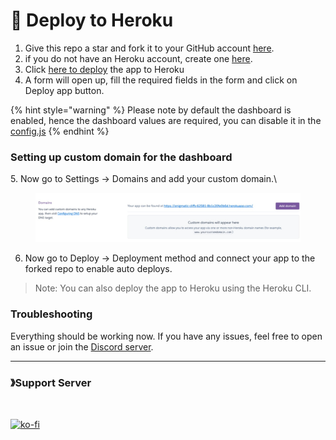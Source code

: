# 🚀 Deploy to Heroku

1. Give this repo a star and fork it to your GitHub account [here](https://github.com/vixshan/amina/fork).
2. if you do not have an Heroku account, create one [here](https://signup.heroku.com/).
3. Click [here to deploy](https://dashboard.heroku.com/new?template=https%3A%2F%2Fgithub.com%2Fvixshan%2Fmochi) the app to Heroku
4. A form will open up, fill the required fields in the form and click on Deploy app button.

{% hint style="warning" %}
Please note by default the dashboard is enabled, hence the dashboard values are required, you can disable it in the [config.js](https://github.com/vixshan/amina/blob/49ef81f775242793514905a8b05dd57eea7f99e1/config.js#L42)
{% endhint %}

### Setting up custom domain for the dashboard&#x20;

5\. Now go to Settings -> Domains and add your custom domain.\


<figure><img src="../../.gitbook/assets/heroku-dom (4).jpeg" alt=""><figcaption></figcaption></figure>

6. Now go to Deploy -> Deployment method and connect your app to the forked repo to enable auto deploys.

> Note: You can also deploy the app to Heroku using the Heroku CLI.

### Troubleshooting

Everything should be working now. If you have any issues, feel free to open an issue or join the [Discord server](https://discord.gg/uMgS9evnmv).

***

### 》Support Server

<figure><img src="https://invidget.switchblade.xyz/uMgS9evnmv" alt=""><figcaption></figcaption></figure>

[![ko-fi](https://ko-fi.com/img/githubbutton\_sm.svg)](https://ko-fi.com/vikshan)